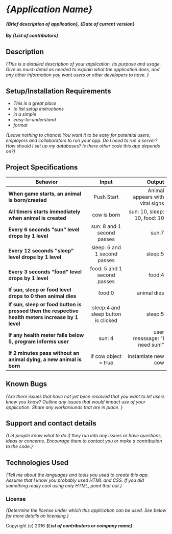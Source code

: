 # _{Application Name}_

#### _{Brief description of application}, {Date of current version}_

#### By _**{List of contributors}**_

## Description

_{This is a detailed description of your application. Its purpose and usage.  Give as much detail as needed to explain what the application does, and any other information you want users or other developers to have. }_

## Setup/Installation Requirements

* _This is a great place_
* _to list setup instructions_
* _in a simple_
* _easy-to-understand_
* _format_

_{Leave nothing to chance! You want it to be easy for potential users, employers and collaborators to run your app. Do I need to run a server? How should I set up my databases? Is there other code this app depends on?}_

## Project Specifications

| Behavior   |      Input      |  Output |
|------------|:---------------:|--------:|
|**When game starts, an animal is born/created**| Push Start | Animal appears with vital signs |
|**All timers starts immediately when animal is created**| cow is born | sun: 10, sleep: 10, food: 10 |
|**Every 6 seconds "sun" level drops by 1 level**| sun: 8 and 1 second passes | sun:7 |
|**Every 12 seconds "sleep" level drops by 1 level**| sleep: 6 and 1 second passes | sleep:5 |
|**Every 3 seconds "food" level drops by 1 level**| food: 5 and 1 second passes | food:4 |
|**If sun, sleep or food level drops to 0 then animal dies** | food:0 | animal dies |
|**If sun, sleep or food button is pressed then the respective health meters increase by 1 level**| sleep:4 and sleep button is clicked | sleep:5
|**If any health meter falls below 5, program informs user**| sun: 4 | user messsage: "I need sun!"
|**If 2 minutes pass without an animal dying, a new animal is born**| if cow object = true | instantiate new cow 

## Known Bugs

_{Are there issues that have not yet been resolved that you want to let users know you know?  Outline any issues that would impact use of your application.  Share any workarounds that are in place. }_

## Support and contact details

_{Let people know what to do if they run into any issues or have questions, ideas or concerns.  Encourage them to contact you or make a contribution to the code.}_

## Technologies Used

_{Tell me about the languages and tools you used to create this app. Assume that I know you probably used HTML and CSS. If you did something really cool using only HTML, point that out.}_

### License

*{Determine the license under which this application can be used.  See below for more details on licensing.}*

Copyright (c) 2016 **_{List of contributors or company name}_**
